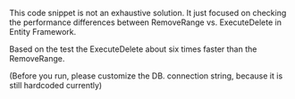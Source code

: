 This code snippet is not an exhaustive solution. It just focused on checking the performance differences between RemoveRange vs. ExecuteDelete in Entity Framework. 

Based on the test the ExecuteDelete about six times faster than the RemoveRange.

(Before you run, please customize the DB. connection string, because it is still hardcoded currently)
